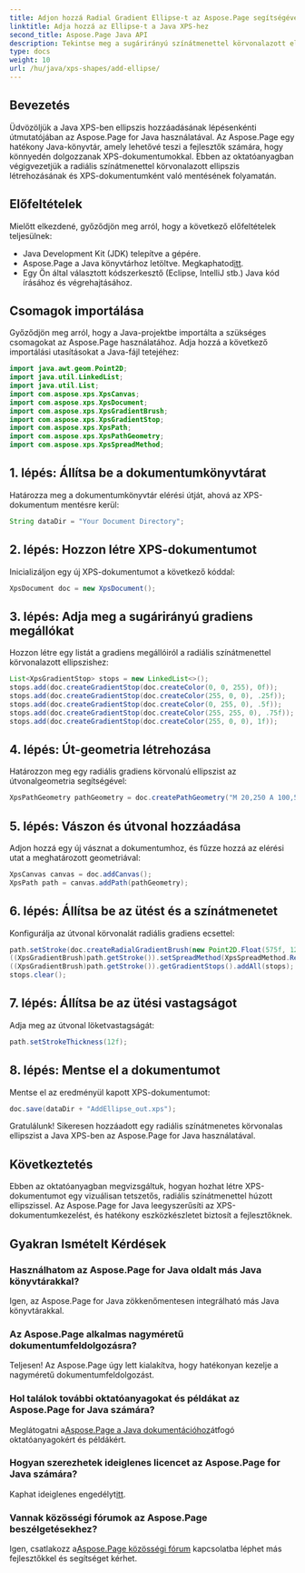 ```yaml
---
title: Adjon hozzá Radial Gradient Ellipse-t az Aspose.Page segítségével
linktitle: Adja hozzá az Ellipse-t a Java XPS-hez
second_title: Aspose.Page Java API
description: Tekintse meg a sugárirányú színátmenettel körvonalazott ellipszis hozzáadását a Java XPS-ben az Aspose.Page for Java segítségével, lépésről lépésre ismertető útmutatót. Fokozza a dokumentumkészítést könnyedén.
type: docs
weight: 10
url: /hu/java/xps-shapes/add-ellipse/
---
```

## Bevezetés
Üdvözöljük a Java XPS-ben ellipszis hozzáadásának lépésenkénti útmutatójában az Aspose.Page for Java használatával. Az Aspose.Page egy hatékony Java-könyvtár, amely lehetővé teszi a fejlesztők számára, hogy könnyedén dolgozzanak XPS-dokumentumokkal. Ebben az oktatóanyagban végigvezetjük a radiális színátmenettel körvonalazott ellipszis létrehozásának és XPS-dokumentumként való mentésének folyamatán.
## Előfeltételek
Mielőtt elkezdené, győződjön meg arról, hogy a következő előfeltételek teljesülnek:
- Java Development Kit (JDK) telepítve a gépére.
-  Aspose.Page a Java könyvtárhoz letöltve. Megkaphatod[itt](https://releases.aspose.com/page/java/).
- Egy Ön által választott kódszerkesztő (Eclipse, IntelliJ stb.) Java kód írásához és végrehajtásához.
## Csomagok importálása
Győződjön meg arról, hogy a Java-projektbe importálta a szükséges csomagokat az Aspose.Page használatához. Adja hozzá a következő importálási utasításokat a Java-fájl tetejéhez:
```java
import java.awt.geom.Point2D;
import java.util.LinkedList;
import java.util.List;
import com.aspose.xps.XpsCanvas;
import com.aspose.xps.XpsDocument;
import com.aspose.xps.XpsGradientBrush;
import com.aspose.xps.XpsGradientStop;
import com.aspose.xps.XpsPath;
import com.aspose.xps.XpsPathGeometry;
import com.aspose.xps.XpsSpreadMethod;
```
## 1. lépés: Állítsa be a dokumentumkönyvtárat
Határozza meg a dokumentumkönyvtár elérési útját, ahová az XPS-dokumentum mentésre kerül:
```java
String dataDir = "Your Document Directory";
```
## 2. lépés: Hozzon létre XPS-dokumentumot
Inicializáljon egy új XPS-dokumentumot a következő kóddal:
```java
XpsDocument doc = new XpsDocument();
```
## 3. lépés: Adja meg a sugárirányú gradiens megállókat
Hozzon létre egy listát a gradiens megállóiról a radiális színátmenettel körvonalazott ellipszishez:
```java
List<XpsGradientStop> stops = new LinkedList<>();
stops.add(doc.createGradientStop(doc.createColor(0, 0, 255), 0f));
stops.add(doc.createGradientStop(doc.createColor(255, 0, 0), .25f));
stops.add(doc.createGradientStop(doc.createColor(0, 255, 0), .5f));
stops.add(doc.createGradientStop(doc.createColor(255, 255, 0), .75f));
stops.add(doc.createGradientStop(doc.createColor(255, 0, 0), 1f));
```
## 4. lépés: Út-geometria létrehozása
Határozzon meg egy radiális gradiens körvonalú ellipszist az útvonalgeometria segítségével:
```java
XpsPathGeometry pathGeometry = doc.createPathGeometry("M 20,250 A 100,50 0 1 1 220,250 100,50 0 1 1 20,250");
```
## 5. lépés: Vászon és útvonal hozzáadása
Adjon hozzá egy új vásznat a dokumentumhoz, és fűzze hozzá az elérési utat a meghatározott geometriával:
```java
XpsCanvas canvas = doc.addCanvas();
XpsPath path = canvas.addPath(pathGeometry);
```
## 6. lépés: Állítsa be az ütést és a színátmenetet
Konfigurálja az útvonal körvonalát radiális gradiens ecsettel:
```java
path.setStroke(doc.createRadialGradientBrush(new Point2D.Float(575f, 125f), new Point2D.Float(575f, 100f), 75f, 50f));
((XpsGradientBrush)path.getStroke()).setSpreadMethod(XpsSpreadMethod.Reflect);
((XpsGradientBrush)path.getStroke()).getGradientStops().addAll(stops);
stops.clear();
```
## 7. lépés: Állítsa be az ütési vastagságot
Adja meg az útvonal löketvastagságát:
```java
path.setStrokeThickness(12f);
```
## 8. lépés: Mentse el a dokumentumot
Mentse el az eredményül kapott XPS-dokumentumot:
```java
doc.save(dataDir + "AddEllipse_out.xps");
```
Gratulálunk! Sikeresen hozzáadott egy radiális színátmenetes körvonalas ellipszist a Java XPS-ben az Aspose.Page for Java használatával.
## Következtetés
Ebben az oktatóanyagban megvizsgáltuk, hogyan hozhat létre XPS-dokumentumot egy vizuálisan tetszetős, radiális színátmenettel húzott ellipszissel. Az Aspose.Page for Java leegyszerűsíti az XPS-dokumentumkezelést, és hatékony eszközkészletet biztosít a fejlesztőknek.
## Gyakran Ismételt Kérdések
### Használhatom az Aspose.Page for Java oldalt más Java könyvtárakkal?
Igen, az Aspose.Page for Java zökkenőmentesen integrálható más Java könyvtárakkal.
### Az Aspose.Page alkalmas nagyméretű dokumentumfeldolgozásra?
Teljesen! Az Aspose.Page úgy lett kialakítva, hogy hatékonyan kezelje a nagyméretű dokumentumfeldolgozást.
### Hol találok további oktatóanyagokat és példákat az Aspose.Page for Java számára?
 Meglátogatni a[Aspose.Page a Java dokumentációhoz](https://reference.aspose.com/page/java/)átfogó oktatóanyagokért és példákért.
### Hogyan szerezhetek ideiglenes licencet az Aspose.Page for Java számára?
 Kaphat ideiglenes engedélyt[itt](https://purchase.aspose.com/temporary-license/).
### Vannak közösségi fórumok az Aspose.Page beszélgetésekhez?
 Igen, csatlakozz a[Aspose.Page közösségi fórum](https://forum.aspose.com/c/page/39) kapcsolatba léphet más fejlesztőkkel és segítséget kérhet.